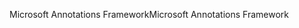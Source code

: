 <span data-ttu-id="5cf30-101">Microsoft Annotations Framework</span><span class="sxs-lookup"><span data-stu-id="5cf30-101">Microsoft Annotations Framework</span></span>